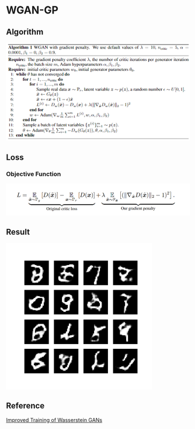 # WGAN-GP

## Algorithm 
![](./images/algorithm.png)

## Loss
### Objective Function
![](./images/objective_function.png)

## Result
![](./images/result.png)

## Reference
[Improved Training of Wasserstein GANs](https://arxiv.org/pdf/1704.00028)

